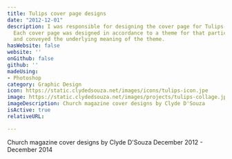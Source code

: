```yaml
---
title: Tulips cover page designs
date: "2012-12-01"
description: I was responsible for designing the cover page for Tulips- a church bulletin.
  Each cover page was designed in accordance to a theme for that particular issue
  and conveyed the underlying meaning of the theme.
hasWebsite: false
website: ''
onGithub: false
github: ''
madeUsing:
- Photoshop
category: Graphic Design
icon: https://static.clydedsouza.net/images/icons/tulips-icon.jpe
image: https://static.clydedsouza.net/images/projects/tulips-collage.jpg
imageDescription: Church magazine cover designs by Clyde D'Souza
isActive: true 
relativeURL: 

---
```


Church magazine cover designs by Clyde D'Souza December 2012 - December 2014

